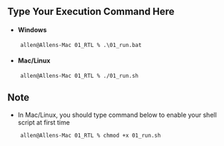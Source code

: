 ## Type Your **Execution Command** Here

* #### Windows

```shell!
    allen@Allens-Mac 01_RTL % .\01_run.bat
```

* #### Mac/Linux

```shell!
    allen@Allens-Mac 01_RTL % ./01_run.sh
```


## Note
* In Mac/Linux, you should type command below to enable your shell script at first time
```shell!
    allen@Allens-Mac 01_RTL % chmod +x 01_run.sh
```